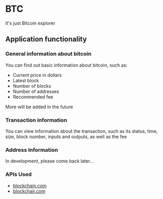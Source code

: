 # BTC
It's just Bitcoin explorer

## Application functionality

### General information about bitcoin
You can find out basic information about bitcoin, such as:
- Сurrent price in dollars
- Latest block
- Number of blocks
- Number of addresses
- Recommended fee

More will be added in the future

### Transaction information

You can view information about the transaction, such as its status, time, size, block number, inputs and outputs, as well as the fee

### Address Information
In development, please come back later...



### APIs Used
- [blockchain.com](https://www.blockchain.com/ru/api)
- [blockchair.com](https://blockchair.com/api)

